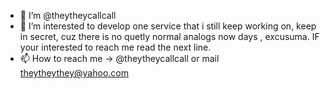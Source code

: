 - 👋 I’m @theytheycallcall
- 👀 I’m interested to develop one service that i still keep working on, keep in secret, cuz there is no quetly normal analogs now days , excusuma. IF your interested to reach me read the next line.
- 📫 How to reach me -> @theytheycallcall or mail theytheythey@yahoo.com 
